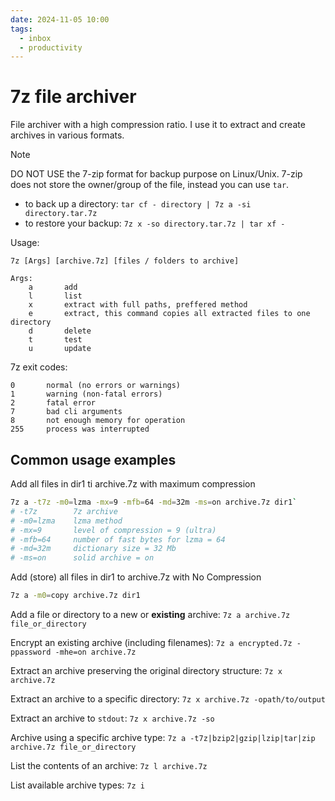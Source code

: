 ```yaml
---
date: 2024-11-05 10:00
tags:
  - inbox
  - productivity
---
```

# 7z file archiver

File archiver with a high compression ratio. I use it to extract and create
archives in various formats.

> [!NOTE]
> DO NOT USE the 7-zip format for backup purpose on Linux/Unix. 7-zip does not
> store the owner/group of the file, instead you can use `tar`.
> - to back up a directory: `tar cf - directory | 7z a -si directory.tar.7z`
> - to restore your backup: `7z x -so directory.tar.7z | tar xf -`

Usage:

    7z [Args] [archive.7z] [files / folders to archive]

    Args:
        a       add
        l       list
        x       extract with full paths, preffered method
        e       extract, this command copies all extracted files to one directory
        d       delete
        t       test
        u       update

7z exit codes:

    0       normal (no errors or warnings)
    1       warning (non-fatal errors)
    2       fatal error
    7       bad cli arguments
    8       not enough memory for operation
    255     process was interrupted

## Common usage examples

Add all files in dir1 ti archive.7z with maximum compression
```sh
7z a -t7z -m0=lzma -mx=9 -mfb=64 -md=32m -ms=on archive.7z dir1`
# -t7z        7z archive
# -m0=lzma    lzma method
# -mx=9       level of compression = 9 (ultra)
# -mfb=64     number of fast bytes for lzma = 64
# -md=32m     dictionary size = 32 Mb
# -ms=on      solid archive = on
```

Add (store) all files in dir1 to archive.7z with No Compression
&#10;
```sh
7z a -m0=copy archive.7z dir1
```

Add a file or directory to a new or **existing** archive:
&#10;
`7z a archive.7z file_or_directory`

Encrypt an existing archive (including filenames):
&#10;
`7z a encrypted.7z -ppassword -mhe=on archive.7z`

Extract an archive preserving the original directory structure:
&#10;
`7z x archive.7z`

Extract an archive to a specific directory:
&#10;
`7z x archive.7z -opath/to/output`

Extract an archive to `stdout`:
&#10;
`7z x archive.7z -so`

Archive using a specific archive type:
&#10;
`7z a -t7z|bzip2|gzip|lzip|tar|zip archive.7z file_or_directory`

List the contents of an archive:
&#10;
`7z l archive.7z`

List available archive types:
&#10;
`7z i`
